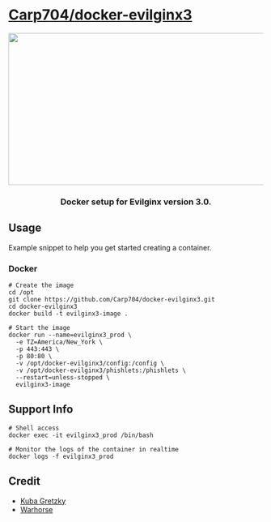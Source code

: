 
# [Carp704/docker-evilginx3](https://github.com/Carp704/docker-evilginx3)


<div align="center">
  <img src="https://github.com/Carp704/docker-evilginx3/blob/main/evilginx3.gif" width="600" height="300"/>
</div>

<h3 align="center">Docker setup for Evilginx version 3.0.</h3>


## Usage

Example snippet to help you get started creating a container.

### Docker

```
# Create the image
cd /opt
git clone https://github.com/Carp704/docker-evilginx3.git
cd docker-evilginx3
docker build -t evilginx3-image .

# Start the image
docker run --name=evilginx3_prod \
  -e TZ=America/New_York \
  -p 443:443 \
  -p 80:80 \
  -v /opt/docker-evilginx3/config:/config \
  -v /opt/docker-evilginx3/phishlets:/phishlets \
  --restart=unless-stopped \
  evilginx3-image

```

## Support Info

```
# Shell access 
docker exec -it evilginx3_prod /bin/bash

# Monitor the logs of the container in realtime
docker logs -f evilginx3_prod

```

## Credit
* [Kuba Gretzky](https://github.com/kgretzky)
* [Warhorse](https://github.com/warhorse)


